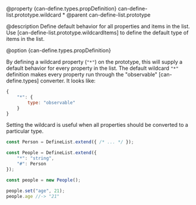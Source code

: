 @property {can-define.types.propDefinition} can-define-list.prototype.wildcard *
@parent can-define-list.prototype

@description Define default behavior for all properties and items in the list. Use
[can-define-list.prototype.wildcardItems] to define the default type of items in the list.

@option {can-define.types.propDefinition}

By defining a wildcard property (`"*"`) on the prototype, this will supply a
default behavior for every property in the list.  The default wildcard `"*"` definition
makes every property run through the "observable" [can-define.types] converter.
It looks like:

```js
{
	"*": {
		type: "observable"
	}
}
```

Setting the wildcard is useful when all properties should be converted to a particular type.

```js
const Person = DefineList.extend({ /* ... */ });

const People = DefineList.extend({
	"*": "string",
	"#": Person
});

const people = new People();

people.set("age", 21);
people.age //-> "21"
```
